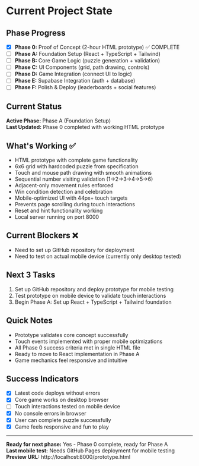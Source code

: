 # Current Project State

## Phase Progress
- [x] **Phase 0:** Proof of Concept (2-hour HTML prototype) ✅ COMPLETE
- [ ] **Phase A:** Foundation Setup (React + TypeScript + Tailwind)
- [ ] **Phase B:** Core Game Logic (puzzle generation + validation)
- [ ] **Phase C:** UI Components (grid, path drawing, controls)
- [ ] **Phase D:** Game Integration (connect UI to logic)
- [ ] **Phase E:** Supabase Integration (auth + database)
- [ ] **Phase F:** Polish & Deploy (leaderboards + social features)

## Current Status
**Active Phase:** Phase A (Foundation Setup)  
**Last Updated:** Phase 0 completed with working HTML prototype

## What's Working ✅
- HTML prototype with complete game functionality
- 6x6 grid with hardcoded puzzle from specification
- Touch and mouse path drawing with smooth animations
- Sequential number visiting validation (1→2→3→4→5→6)
- Adjacent-only movement rules enforced
- Win condition detection and celebration
- Mobile-optimized UI with 44px+ touch targets
- Prevents page scrolling during touch interactions
- Reset and hint functionality working
- Local server running on port 8000

## Current Blockers ❌
- Need to set up GitHub repository for deployment
- Need to test on actual mobile device (currently only desktop tested)

## Next 3 Tasks
1. Set up GitHub repository and deploy prototype for mobile testing
2. Test prototype on mobile device to validate touch interactions
3. Begin Phase A: Set up React + TypeScript + Tailwind foundation

## Quick Notes
- Prototype validates core concept successfully
- Touch events implemented with proper mobile optimizations
- All Phase 0 success criteria met in single HTML file
- Ready to move to React implementation in Phase A
- Game mechanics feel responsive and intuitive

## Success Indicators
- [x] Latest code deploys without errors
- [x] Core game works on desktop browser
- [ ] Touch interactions tested on mobile device
- [x] No console errors in browser
- [x] User can complete puzzle successfully
- [x] Game feels responsive and fun to play

---
**Ready for next phase:** Yes - Phase 0 complete, ready for Phase A  
**Last mobile test:** Needs GitHub Pages deployment for mobile testing
**Preview URL:** http://localhost:8000/prototype.html